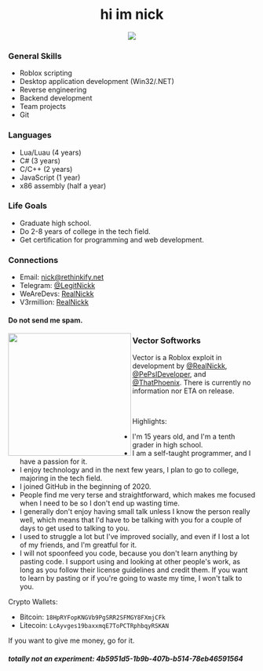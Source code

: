 <h1 align="center">hi im nick</h1>
<p align="center">
    <img src="https://gpvc.arturio.dev/RealNickk">
</p>

### General Skills
- Roblox scripting
- Desktop application development (Win32/.NET)
- Reverse engineering
- Backend development
- Team projects
- Git

### Languages
- Lua/Luau      (4 years)
- C#            (3 years)
- C/C++         (2 years)
- JavaScript    (1 year)
- x86 assembly  (half a year)

### Life Goals
- Graduate high school.
- Do 2-8 years of college in the tech field.
- Get certification for programming and web development.

### Connections
- Email:      [nick@rethinkify.net](mailto:nick@rethinkify.net)
- Telegram:   [@LegitNickk](https://t.me/legitnickk)
- WeAreDevs:  [RealNickk](https://wearedevs.net/profile?uid=53326)
- V3rmillion: [RealNickk](https://v3rmillion.net/member.php?action=profile&uid=1696762)
#### Do not send me spam.

<p>
    <img width="250" align='left' src="https://cdn.discordapp.com/attachments/965388831232770118/997233086754463774/e.png">
</p>

### Vector Softworks
Vector is a Roblox exploit in development by [@RealNickk](https://github.com/@RealNickk), [@PePsIDeveloper](https://github.com/@PePsIDeveloper), and [@ThatPhoenix](https://github.com/ThatPhoenix). There is currently no information nor ETA on release.

<p>
    <br>
</p>

Highlights:
- I'm 15 years old, and I'm a tenth grader in high school.     
- I am a self-taught programmer, and I have a passion for it.
- I enjoy technology and in the next few years, I plan to go to college, majoring in the tech field.
- I joined GitHub in the beginning of 2020.    
- People find me very terse and straightforward, which makes me focused when I need to be so I don't end up wasting time.    
- I generally don't enjoy having small talk unless I know the person really well, which means that I'd have to be talking with you for a couple of days to get used to talking to you.
- I used to struggle a lot but I've improved socially, and even if I lost a lot of my friends, and I'm greatful for it.
- I will not spoonfeed you code, because you don't learn anything by pasting code. I support using and looking at other people's work, as long as you follow their license guidelines and credit them. If you want to learn by pasting or if you're going to waste my time, I won't talk to you.    

Crypto Wallets:
- Bitcoin:  `18HpRYFopKNGVb9PgSRR2SFMGY8FXmjCFk`
- Litecoin: `LcAyvges19baxxmqE7ToPCTRphbqyRSKAN`

If you want to give me money, go for it.

##### totally not an experiment: 4b5951d5-1b9b-407b-b514-78eb46591564

<!--
**LegitH3x0R/LegitH3x0R** is a ✨ _special_ ✨ repository because its `README.md` (this file) appears on your GitHub profile.

Here are some ideas to get you started:

- 🔭 I’m currently working on ...
- 🌱 I’m currently learning ...
- 👯 I’m looking to collaborate on ...
- 🤔 I’m looking for help with ...
- 💬 Ask me about ...
- 📫 How to reach me: ...
- 😄 Pronouns: ...
- ⚡ Fun fact: ...
-->
